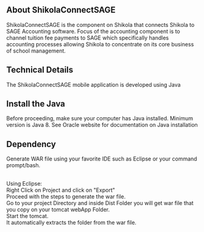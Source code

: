 ## About ShikolaConnectSAGE

ShikolaConnectSAGE is the component on Shikola that connects Shikola to SAGE Accounting software. Focus of the accounting component is to channel tuition fee payments to SAGE which specifically handles accounting processes 
allowing Shikola to concentrate on its core business of school management.

## Technical Details

The ShikolaConnectSAGE mobile application is developed using Java

## Install the Java
Before proceeding, make sure your computer has Java installed. Minimum version is Java 8. See Oracle website for documentation on Java installation

## Dependency
Generate WAR file using your favorite IDE such as Eclipse or your command prompt/bash. <br><br>

Using Eclipse:<br>
Right Click on Project and click on "Export"<br>
Proceed with the steps to generate the war file.<br>
Go to your project Directory and inside Dist Folder you will get war file that you copy on your tomcat webApp Folder.<br>
Start the tomcat.<br>
It automatically extracts the folder from the war file.
